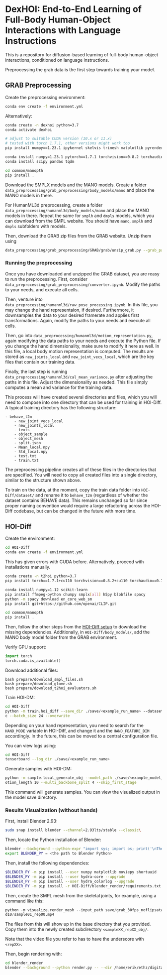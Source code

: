 # DexHOI: End-to-End Learning of Full-Body Human-Object Interactions with Language Instructions

This is a repository for diffusion-based learning of full-body human-object interactions, conditioned on language instructions. 

Preprocessing the grab data is the first step towards training your model.

## GRAB Preprocessing

Create the preprocessing environment:

```bash
conda env create -f environment.yml
```

Alternatively:

```bash
conda create -n dexhoi python=3.7
conda activate dexhoi

# adjust to suitable CUDA version (10.x or 11.x)
# tested with torch 1.7.1, other versions might work too
pip install numpy==1.23.1 ipykernel skelvis trimesh matplotlib pyrender smplx

conda install numpy=1.23.1 pytorch==1.7.1 torchvision==0.8.2 torchaudio==0.7.2 cudatoolkit=11.0 -c pytorch
conda install scipy pandas tqdm

cd common/manopth
pip install .
```

Download the SMPLX models and the MANO models. Create a folder `data_preprocessing/grab_preprocessing/body_models/mano` and place the MANO models in there. 

For HumanML3d preprocessing, create a folder `data_preprocessing/humanml3d/body_models/mano` and place the MANO models in there. Repeat the same for `smplh` and `dmpls` models, which you can download from the SMPL website. You should have `mano`, `smplh` and `dmpls` subfolders with models.

Then, download the GRAB zip files from the GRAB website. Unzip them using 
```bash
data_preprocessing/grab_preprocessing/GRAB/grab/unzip_grab.py --grab_path <path_to_grab_zips> --extract_path <path_to_output_dir>.
```
### Running the preprocessing

Once you have downloaded and unzipped the GRAB dataset, you are reasy to run the preprocessing. First, consider `data_preprocessing/grab_preprocessing/converter.ipynb`. Modify the paths to your needs, and execute all cells. 

Then, venture into `data_preprocessing/humanml3d/raw_pose_processing.ipynb`. In this file, you may change the hand representaion, if desired. Furthermore, it downsamples the data to your desired framerate and applies first transformations. Again, modify the paths to your needs and execute all cells. 

Then, go into `data_preprocessing/humanml3d/motion_representation.py`, again modifying the data paths to your needs and execute the Python file. If you change the hand dimensionality, make sure to modify it here as well. In this file, a local body motion representation is computed. The results are stored as `new_joints_local` and `new_joint_vecs_local`, which are the key files that contain our training data.

Finally, the last step is running `data_preprocessing/humanml3d/cal_mean_variance.py` after adjusting the paths in this file. Adjust the dimensionality as needed. This file simply computes a mean and variance for the training data.

This process will have created several directories and files, which you will need to compose into one directory that can be used for training in HOI-Diff. A typical training directory has the following structure:

```
- behave_t2m
    - new_joint_vecs_local
    - new_joints_local
    - texts
    - object_sample
    - object_mesh
    - split.json
    - Mean_local.npy
    - Std_local.npy
    - test.txt
    - train.txt
```
The preprocessing pipeline creates all of these files in the directories that are specified. You will need to copy all created files into a single directory, similar to the structure shown above. 

To train on the data, at the moment, copy the train data folder into `HOI-Diff/dataset/` and rename it to `behave_t2m` (regardless of whether the dataset contains BEHAVE data). This remains unchanged so far since proper naming convention would require a large refactoring across the HOI-Diff codebase, but can be changed in the future with more time.

## HOI-Diff

Create the environment: 

```bash
cd HOI-Diff
conda env create -f environment.yml
```
This has given errors with CUDA before. Alternatively, proceed with installations manually.

```bash
conda create -n t2hoi python=3.7
pip install torch==1.7.1+cu110 torchvision==0.8.2+cu110 torchaudio==0.7.2 -f https://download.pytorch.org/whl/torch_stable.html

conda install numpy=1.12 scikit-learn
pip install ffmpeg-python chumpy smplx[all] h5py blobfile spacy
python -m spacy download en_core_web_sm
pip install git+https://github.com/openai/CLIP.git

cd common/manopth
pip install .
```

Then, follow the other steps from the [HOI-Diff setup](https://github.com/neu-vi/HOI-Diff) to download the missing dependencies. Additionally, in `HOI-Diff/body_models/`, add the MANO body model folder from the GRAB environment.

Verify GPU support:
```python
import torch
torch.cuda.is_available()
```

Download additional files:
```
bash prepare/download_smpl_files.sh
bash prepare/download_glove.sh
bash prepare/download_t2hoi_evaluators.sh  
```

Train HOI-DM:
```bash
cd HOI-Diff
python -m train.hoi_diff --save_dir ./save/<example_run_name> --dataset behave --save_interval 20000 --num_steps 100000 --arch trans_en
c --batch_size 24 --overwrite
```

Depending on your hand representation, you need to search for the `HAND_MODE` variable in HOI-Diff, and change it and the `HAND_FEATURE_DIM` accordingly. In the future, this can be moved to a central configuration file.

You can view logs using:

```bash
cd HOI-Diff
tensorboard --log_dir ./save/<example_run_name>
```

Generate samples with HOI-DM:
```bash
python -m sample.local_generate_obj --model_path ./save/<example_model_run>/model000020000.pt --num_samples 10 --num_repetitions 1 --m
otion_length 10 --multi_backbone_split 4 --skip_first_stage
```

This command will generate samples. You can view the visualized output in the model save directory.


### Results Visualization (without hands)

First, install Blender 2.93:

```bash 
sudo snap install blender --channel=2.93lts/stable --classic\
```

Then, locate the Python installation of Blender:

```bash 
blender --background --python-expr "import sys; import os; print('\nThe path to the installation of python of blender can be:'); print('\n'.join(['- '+x.replace('/lib/python', '/bin/python') for x in sys.path if 'python' in (file:=os.path.split(x)[-1]) and not file.endswith('.zip')]))"
export BLENDER_PY = <the path to Blender Python>
```

Then, install the following dependencies:

```bash
$BLENDER_PY -m pip install --user numpy matplotlib moviepy shortuuid 
$BLENDER_PY -m pip install --user hydra-core --upgrade 
$BLENDER_PY -m pip install --user hydra_colorlog --upgrade 
$BLENDER_PY -m pip install -r HOI-Diff/blender_render/requirements.txt
```

Then, create the SMPL mesh from the skeletal joints, for example, using a command like this:

```python 
python -m visualize.render_mesh --input_path save/grab_30fps_noflipsatall_enc_512/samples_grab_30fps_noflipsatall_enc_512_000020000_see
d10/sample01_rep00.mp4
```
The files from this will show up in the base directory that you provided. Copy them into the newly created subdirectory `<sampleXX_repXX_obj/`.

Note that the video file you refer to has to have the underscore with `<repXX>`.  

Then, begin rendering with:

```bash
cd blender_render
blender --background --python render.py -- --dir /home/erik/ethz/digital-humans/dex-hoi/HOI-Diff/save/grab_30fps_noflipsatall_enc_512/samples_grab_30fps_noflipsatall_enc_512_000020000_seed10/sample01_rep00_obj/
```
